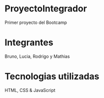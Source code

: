 # ProyectoIntegrador

Primer proyecto del Bootcamp

# Integrantes

Bruno, Lucia, Rodrigo y Mathias

# Tecnologias utilizadas

HTML, CSS & JavaScript